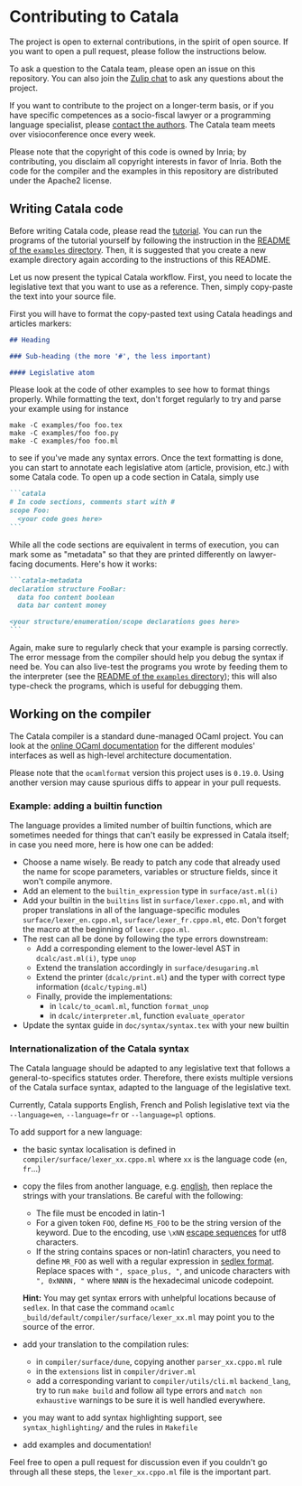 # Contributing to Catala

The project is open to external contributions, in the spirit of open source.
If you want to open a pull request, please follow the instructions below.

To ask a question to the Catala team, please open an issue on this repository.
You can also join the [Zulip chat](https://zulip.catala-lang.org/) to ask
any questions about the project.

If you want to contribute to the project on a longer-term basis, or if you have
specific competences as a socio-fiscal lawyer or a programming language specialist,
please [contact the authors](mailto:contact@catala-lang.org).
The Catala team meets over visioconference once every week.

Please note that the copyright of this code is owned by Inria;
by contributing, you disclaim all copyright interests in favor of Inria.
Both the code for the compiler and the examples in this repository are
distributed under the Apache2 license.

## Writing Catala code

Before writing Catala code, please read the
[tutorial](https://catala-lang.org/en/examples/tutorial). You can run the
programs of the tutorial yourself by following the instruction in the
[README of the `examples` directory](examples/README.md). Then, it is suggested
that you create a new example directory again according to the instructions of
this README.

Let us now present the typical Catala workflow. First, you need to locate
the legislative text that you want to use as a reference. Then, simply
copy-paste the text into your source file.

First you will have to format the copy-pasted text using Catala headings
and articles markers:

```markdown
## Heading

### Sub-heading (the more '#', the less important)

#### Legislative atom
```

Please look at the code of other examples to see how to format things properly.
While formatting the text, don't forget regularly to try and parse your example
using for instance

```
make -C examples/foo foo.tex
make -C examples/foo foo.py
make -C examples/foo foo.ml
```

to see if you've made any syntax errors. Once the text formatting is done, you
can start to annotate each legislative atom (article, provision, etc.) with
some Catala code. To open up a code section in Catala, simply use

````markdown
```catala
# In code sections, comments start with #
scope Foo:
  <your code goes here>
```
````

While all the code sections are equivalent in terms of execution, you can
mark some as "metadata" so that they are printed differently on lawyer-facing
documents. Here's how it works:

````markdown
```catala-metadata
declaration structure FooBar:
  data foo content boolean
  data bar content money

<your structure/enumeration/scope declarations goes here>
```
````

Again, make sure to regularly check that your example is parsing correctly. The error message from the compiler should help you debug the syntax if need be. You can also
live-test the programs you wrote by feeding them to the interpreter
(see the [README of the `examples` directory](examples/README.md)); this will
also type-check the programs, which is useful for debugging them.

## Working on the compiler

The Catala compiler is a standard dune-managed OCaml project.
You can look at the
[online OCaml documentation](https://catala-lang.org/ocaml_docs/) for the
different modules' interfaces as well as high-level architecture documentation.

Please note that the `ocamlformat` version this project uses is `0.19.0`.
Using another version may cause spurious diffs to appear in your pull requests.

### Example: adding a builtin function

The language provides a limited number of builtin functions, which are sometimes
needed for things that can't easily be expressed in Catala itself; in case you
need more, here is how one can be added:

- Choose a name wisely. Be ready to patch any code that already used the name
  for scope parameters, variables or structure fields, since it won't compile
  anymore.
- Add an element to the `builtin_expression` type in `surface/ast.ml(i)`
- Add your builtin in the `builtins` list in `surface/lexer.cppo.ml`, and with
  proper translations in all of the language-specific modules
  `surface/lexer_en.cppo.ml`, `surface/lexer_fr.cppo.ml`, etc. Don't forget the
  macro at the beginning of `lexer.cppo.ml`.
- The rest can all be done by following the type errors downstream:
  - Add a corresponding element to the lower-level AST in `dcalc/ast.ml(i)`, type `unop`
  - Extend the translation accordingly in `surface/desugaring.ml`
  - Extend the printer (`dcalc/print.ml`) and the typer with correct type
    information (`dcalc/typing.ml`)
  - Finally, provide the implementations:
    - in `lcalc/to_ocaml.ml`, function `format_unop`
    - in `dcalc/interpreter.ml`, function `evaluate_operator`
- Update the syntax guide in `doc/syntax/syntax.tex` with your new builtin

### Internationalization of the Catala syntax

The Catala language should be adapted to any legislative text that follows a
general-to-specifics statutes order. Therefore, there exists multiple versions
of the Catala surface syntax, adapted to the language of the legislative text.

Currently, Catala supports English, French and Polish legislative text via the
`--language=en`, `--language=fr` or `--language=pl` options.

To add support for a new language:

- the basic syntax localisation is defined in
  `compiler/surface/lexer_xx.cppo.ml` where `xx` is the language code (`en`,
  `fr`...)
- copy the files from another language, e.g.
  [english](compiler/surface/lexer_en.cppo.ml), then replace the strings with your
  translations. Be careful with the following:

  - The file must be encoded in latin-1
  - For a given token `FOO`, define `MS_FOO` to be the string version of the
    keyword. Due to the encoding, use `\xNN` [escape
    sequences](https://ocaml.org/manual/lex.html#escape-sequence) for utf8
    characters.
  - If the string contains spaces or non-latin1 characters, you need to define
    `MR_FOO` as well with a regular expression in [sedlex
    format](https://github.com/ocaml-community/sedlex#lexer-specifications).
    Replace spaces with `", space_plus, "`, and unicode characters with `", 0xNNNN, "` where `NNNN` is the hexadecimal unicode codepoint.

  **Hint:** You may get syntax errors with unhelpful locations because of
  `sedlex`. In that case the command `ocamlc _build/default/compiler/surface/lexer_xx.ml` may point you to the source of the
  error.

- add your translation to the compilation rules:
  - in `compiler/surface/dune`, copying another `parser_xx.cppo.ml` rule
  - in the `extensions` list in `compiler/driver.ml`
  - add a corresponding variant to `compiler/utils/cli.ml` `backend_lang`, try
    to run `make build` and follow all type errors and `match non exhaustive`
    warnings to be sure it is well handled everywhere.
- you may want to add syntax highlighting support, see `syntax_highlighting/`
  and the rules in `Makefile`
- add examples and documentation!

Feel free to open a pull request for discussion even if you couldn't go through
all these steps, the `lexer_xx.cppo.ml` file is the important part.

